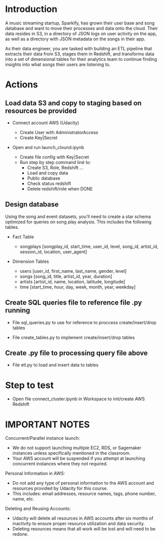 # Introduction

A music streaming startup, Sparkify, has grown their user base and song database and want to move their processes and data onto the cloud. Their data resides in S3, in a directory of JSON logs on user activity on the app, as well as a directory with JSON metadata on the songs in their app.

As their data engineer, you are tasked with building an ETL pipeline that extracts their data from S3, stages them in Redshift, and transforms data into a set of dimensional tables for their analytics team to continue finding insights into what songs their users are listening to.

# Actions

## Load data S3 and copy to staging based on resources be provided
* Connect account AWS (Udacity)
    * Create User with AdministratorAccess
    * Create Key|Secret

* Open and run launch_clound.ipynb
    * Create file config with Key|Secret
    * Run step by step command liné to:
        * Create S3, Role, Redshift ...
        * Load and copy data
        * Public database
        * Check status redshift
        * Delete redshift/role when DONE

## Design database

Using the song and event datasets, you'll need to create a star schema optimized for queries on song play analysis. This includes the following tables.

* Fact Table
    * songplays [songplay_id, start_time, user_id, level, song_id, artist_id, session_id, location, user_agent]

* Dimension Tables
    * users [user_id, first_name, last_name, gender, level]
    * songs [song_id, title, artist_id, year, duration]
    * artists [artist_id, name, location, latitude, longitude]
    * time [start_time, hour, day, week, month, year, weekday]

## Create SQL queries file to reference file .py running

* File sql_queries.py to use for reference to proccess create/insert/drop tables 

* File create_tables.py to implement create/insert/drop tables 

## Create .py file to processing query file above

* File etl.py to load and insert data to tables

# Step to test

* Open file connect_cluster.ipynb in Workspace to init/create AWS Redshift

# IMPORTANT NOTES
Concurrent/Parallel instance launch: 
* We do not support launching multiple EC2, RDS, or Sagemaker instances unless specifically mentioned in the classroom. 
* Your AWS account will be suspended if you attempt at launching concurrent instances where they not required.

Personal Information in AWS: 
* Do not add any type of personal information to the AWS account and resources provided by Udacity for this course. 
* This includes: email addresses, resource names, tags, phone number, name, etc.

Deleting and Reusing Accounts: 
* Udacity will delete all resources in AWS accounts after six months of inactivity to ensure proper resource utilization and data security. 
* Deleting resources means that all work will be lost and will need to be redone.

